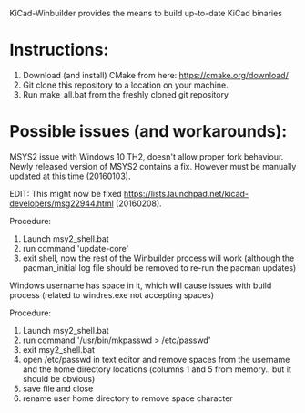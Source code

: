 ﻿KiCad-Winbuilder provides the means to build up-to-date KiCad binaries

Instructions:
=========================================

1. Download (and install) CMake from here: https://cmake.org/download/
2. Git clone this repository to a location on your machine.
3. Run make_all.bat from the freshly cloned git repository



Possible issues (and workarounds):
========================================

MSYS2 issue with Windows 10 TH2, doesn't allow proper fork behaviour.
Newly released version of MSYS2 contains a fix.  However must be manually updated at this time (20160103).

EDIT: This might now be fixed https://lists.launchpad.net/kicad-developers/msg22944.html (20160208).

Procedure:

1. Launch msy2_shell.bat
2. run command 'update-core'
3. exit shell, now the rest of the Winbuilder process will work (although the pacman_initial log file should be removed to re-run the pacman updates)


Windows username has space in it, which will cause issues with build process (related to windres.exe not accepting spaces)

Procedure:

1. Launch msy2_shell.bat
2. run command '/usr/bin/mkpasswd > /etc/passwd'
3. exit msy2_shell.bat
4. open /etc/passwd in text editor and remove spaces from the username and the home directory locations (columns 1 and 5 from memory.. but it should be obvious)
5. save file and close
6. rename user home directory to remove space character
